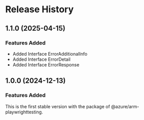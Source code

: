 # Release History
    
## 1.1.0 (2025-04-15)
    
### Features Added

  - Added Interface ErrorAdditionalInfo
  - Added Interface ErrorDetail
  - Added Interface ErrorResponse
    
    
## 1.0.0 (2024-12-13)

### Features Added

This is the first stable version with the package of @azure/arm-playwrighttesting.
